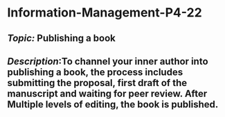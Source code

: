 # Information-Management-P4-22
<h2><em>Topic:</em> Publishing a book</h2> 
<h2><em>Description</em>:To channel your inner author into publishing a book, the process includes submitting the proposal, first draft of the manuscript and waiting for peer review. After Multiple levels of editing, the book is published.  </h2>
